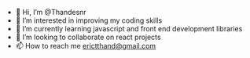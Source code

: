- 👋 Hi, I’m @Thandesnr
- 👀 I’m interested in improving my coding skills
- 🌱 I’m currently learning javascript and front end development libraries
- 💞️ I’m looking to collaborate on react projects
- 📫 How to reach me erictthand@gmail.com

<!---
Thandesnr/Thandesnr is a ✨ special ✨ repository because its `README.md` (this file) appears on your GitHub profile.
You can click the Preview link to take a look at your changes.
--->
